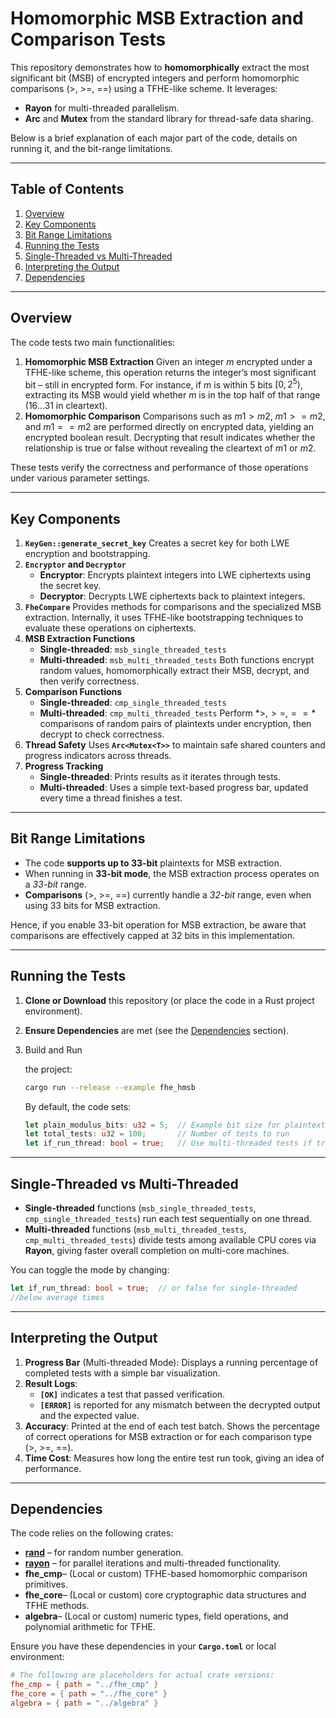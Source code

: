 # Homomorphic MSB Extraction and Comparison Tests

This repository demonstrates how to **homomorphically** extract the most significant bit (MSB) of encrypted integers and perform homomorphic comparisons (>, >=, ==) using a TFHE-like scheme. It leverages:

- **Rayon** for multi-threaded parallelism.
- **Arc** and **Mutex** from the standard library for thread-safe data sharing.

Below is a brief explanation of each major part of the code, details on running it, and the bit-range limitations.

---

## Table of Contents

1. [Overview](https://chatgpt.com/c/67e10660-44a0-800a-83dd-84a567944cd5#overview)
2. [Key Components](https://chatgpt.com/c/67e10660-44a0-800a-83dd-84a567944cd5#key-components)
3. [Bit Range Limitations](https://chatgpt.com/c/67e10660-44a0-800a-83dd-84a567944cd5#bit-range-limitations)
4. [Running the Tests](https://chatgpt.com/c/67e10660-44a0-800a-83dd-84a567944cd5#running-the-tests)
5. [Single-Threaded vs Multi-Threaded](https://chatgpt.com/c/67e10660-44a0-800a-83dd-84a567944cd5#single-threaded-vs-multi-threaded)
6. [Interpreting the Output](https://chatgpt.com/c/67e10660-44a0-800a-83dd-84a567944cd5#interpreting-the-output)
7. [Dependencies](https://chatgpt.com/c/67e10660-44a0-800a-83dd-84a567944cd5#dependencies)

---

## Overview

The code tests two main functionalities:

1. **Homomorphic MSB Extraction**
   Given an integer $m$ encrypted under a TFHE-like scheme, this operation returns the integer’s most significant bit – still in encrypted form. For instance, if $m$ is within 5 bits $[0, 2^5)$, extracting its MSB would yield whether $m$ is in the top half of that range $(16 \dots 31$ in cleartext).
2. **Homomorphic Comparison**
   Comparisons such as $m1 > m2$, $m1 >= m2$, and $m1 == m2$ are performed directly on encrypted data, yielding an encrypted boolean result. Decrypting that result indicates whether the relationship is true or false without revealing the cleartext of $m1$ or $m2$.

These tests verify the correctness and performance of those operations under various parameter settings.

---

## Key Components

1. **`KeyGen::generate_secret_key`**
   Creates a secret key for both LWE encryption and bootstrapping.
2. **`Encryptor` and `Decryptor`**
   - **Encryptor**: Encrypts plaintext integers into LWE ciphertexts using the secret key.
   - **Decryptor**: Decrypts LWE ciphertexts back to plaintext integers.
3. **`FheCompare`**
   Provides methods for comparisons and the specialized MSB extraction. Internally, it uses TFHE-like bootstrapping techniques to evaluate these operations on ciphertexts.
4. **MSB Extraction Functions**
   - **Single-threaded**: `msb_single_threaded_tests`
   - **Multi-threaded**: `msb_multi_threaded_tests`
     Both functions encrypt random values, homomorphically extract their MSB, decrypt, and then verify correctness.
5. **Comparison Functions**
   - **Single-threaded**: `cmp_single_threaded_tests`
   - **Multi-threaded**: `cmp_multi_threaded_tests`
     Perform $*>, >=, ==*$ comparisons of random pairs of plaintexts under encryption, then decrypt to check correctness.
6. **Thread Safety**
   Uses **`Arc<Mutex<T>>`** to maintain safe shared counters and progress indicators across threads.
7. **Progress Tracking**
   - **Single-threaded**: Prints results as it iterates through tests.
   - **Multi-threaded**: Uses a simple text-based progress bar, updated every time a thread finishes a test.

---

## Bit Range Limitations

- The code **supports up to 33-bit** plaintexts for MSB extraction.
- When running in **33-bit mode**, the MSB extraction process operates on a *33-bit* range.
- **Comparisons** (>, >=, ==) currently handle a *32-bit* range, even when using 33 bits for MSB extraction.

Hence, if you enable 33-bit operation for MSB extraction, be aware that comparisons are effectively capped at 32 bits in this implementation.

---

## Running the Tests

1. **Clone or Download** this repository (or place the code in a Rust project environment).
2. **Ensure Dependencies** are met (see the [Dependencies](https://chatgpt.com/c/67e10660-44a0-800a-83dd-84a567944cd5#dependencies) section).
3. Build and Run

   the project:

   ```bash
   cargo run --release --example fhe_hmsb
   ```

   By default, the code sets:

   ```rust
   let plain_modulus_bits: u32 = 5;  // Example bit size for plaintext range
   let total_tests: u32 = 100;       // Number of tests to run
   let if_run_thread: bool = true;   // Use multi-threaded tests if true
   ```

---

## Single-Threaded vs Multi-Threaded

- **Single-threaded** functions (`msb_single_threaded_tests`, `cmp_single_threaded_tests`) run each test sequentially on one thread.
- **Multi-threaded** functions (`msb_multi_threaded_tests`, `cmp_multi_threaded_tests`) divide tests among available CPU cores via **Rayon**, giving faster overall completion on multi-core machines.

You can toggle the mode by changing:

```rust
let if_run_thread: bool = true;  // or false for single-threaded
//below average times
```

---

## Interpreting the Output

1. **Progress Bar** (Multi-threaded Mode):
   Displays a running percentage of completed tests with a simple bar visualization.
2. **Result Logs**:
   - **`[OK]`** indicates a test that passed verification.
   - **`[ERROR]`** is reported for any mismatch between the decrypted output and the expected value.
3. **Accuracy**:
   Printed at the end of each test batch. Shows the percentage of correct operations for MSB extraction or for each comparison type (>, >=, ==).
4. **Time Cost**:
   Measures how long the entire test run took, giving an idea of performance.

---

## Dependencies

The code relies on the following crates:

- [**rand**](https://crates.io/crates/rand) – for random number generation.
- [**rayon**](https://crates.io/crates/rayon) – for parallel iterations and multi-threaded functionality.
- **fhe_cmp**– (Local or custom) TFHE-based homomorphic comparison primitives.
- **fhe_core**– (Local or custom) core cryptographic data structures and TFHE methods.
- **algebra**– (Local or custom) numeric types, field operations, and polynomial arithmetic for TFHE.

Ensure you have these dependencies in your **`Cargo.toml`** or local environment:

```toml
# The following are placeholders for actual crate versions:
fhe_cmp = { path = "../fhe_cmp" }
fhe_core = { path = "../fhe_core" }
algebra = { path = "../algebra" }